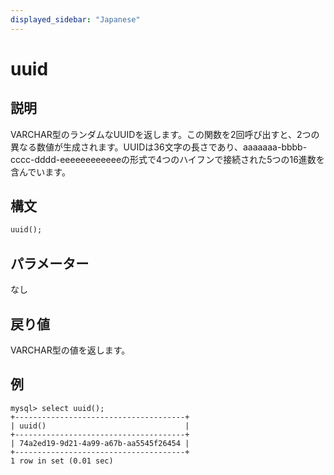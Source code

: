 ```yaml
---
displayed_sidebar: "Japanese"
---
```


# uuid

## 説明

VARCHAR型のランダムなUUIDを返します。この関数を2回呼び出すと、2つの異なる数値が生成されます。UUIDは36文字の長さであり、aaaaaaa-bbbb-cccc-dddd-eeeeeeeeeeeeの形式で4つのハイフンで接続された5つの16進数を含んでいます。

## 構文

```Haskell
uuid();
```

## パラメーター

なし

## 戻り値

VARCHAR型の値を返します。

## 例

```Plain Text
mysql> select uuid();
+--------------------------------------+
| uuid()                               |
+--------------------------------------+
| 74a2ed19-9d21-4a99-a67b-aa5545f26454 |
+--------------------------------------+
1 row in set (0.01 sec)
```
